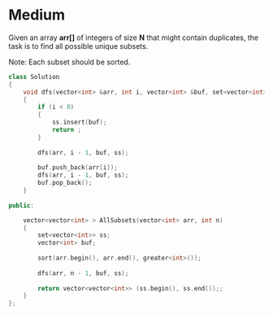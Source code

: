 # Medium

Given an array **arr[]** of integers of size **N** that might contain duplicates, the task is to find all possible unique subsets.

Note: Each subset should be sorted.

```cpp
class Solution
{
    void dfs(vector<int> &arr, int i, vector<int> &buf, set<vector<int>> &ss)
    {
        if (i < 0)
        {
            ss.insert(buf);
            return ;
        }
        
        dfs(arr, i - 1, buf, ss);
        
        buf.push_back(arr[i]);
        dfs(arr, i - 1, buf, ss);
        buf.pop_back();
    }
    
public:

    vector<vector<int> > AllSubsets(vector<int> arr, int n)
    {
        set<vector<int>> ss;
        vector<int> buf;
        
        sort(arr.begin(), arr.end(), greater<int>());
        
        dfs(arr, n - 1, buf, ss);
        
        return vector<vector<int>> (ss.begin(), ss.end());;
    }
};
```
